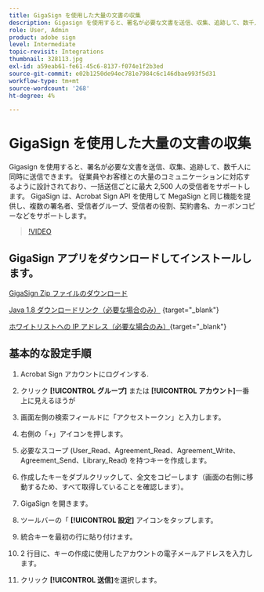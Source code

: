 ```yaml
---
title: GigaSign を使用した大量の文書の収集
description: Gigasign を使用すると、署名が必要な文書を送信、収集、追跡して、数千人に同時に送信できます
role: User, Admin
product: adobe sign
level: Intermediate
topic-revisit: Integrations
thumbnail: 328113.jpg
exl-id: a59eab61-fe61-45c6-8137-f074e1f2b3ed
source-git-commit: e02b1250de94ec781e7984c6c146dbae993f5d31
workflow-type: tm+mt
source-wordcount: '268'
ht-degree: 4%

---
```


# GigaSign を使用した大量の文書の収集

Gigasign を使用すると、署名が必要な文書を送信、収集、追跡して、数千人に同時に送信できます。 従業員やお客様との大量のコミュニケーションに対応するように設計されており、一括送信ごとに最大 2,500 人の受信者をサポートします。 GigaSign は、Acrobat Sign API を使用して MegaSign と同じ機能を提供し、複数の署名者、受信者グループ、受信者の役割、契約書名、カーボンコピーなどをサポートします。

>[!VIDEO](https://video.tv.adobe.com/v/328113?hidetitle=true)

## GigaSign アプリをダウンロードしてインストールします。

[GigaSign Zip ファイルのダウンロード](https://documentcloud.adobe.com/link/track?uri=urn:aaid:scds:US:8975dbca-98d5-4e66-9164-d21163c91c7f)

[Java 1.8 ダウンロードリンク（必要な場合のみ）](https://www.oracle.com/java/technologies/javase/javase8-archive-downloads.html) {target=&quot;_blank&quot;}

[ホワイトリストへの IP アドレス（必要な場合のみ）](https://helpx.adobe.com/jp/sign/system-requirements.html#IPs){target=&quot;_blank&quot;}

## 基本的な設定手順

1. Acrobat Sign アカウントにログインする.

1. クリック **[!UICONTROL グループ]** または **[!UICONTROL アカウント]**&#x200B;一番上に見えるほうが

1. 画面左側の検索フィールドに「アクセストークン」と入力します。

1. 右側の「+」アイコンを押します。

1. 必要なスコープ (User_Read、Agreement_Read、Agreement_Write、Agreement_Send、Library_Read) を持つキーを作成します。

1. 作成したキーをダブルクリックして、全文をコピーします（画面の右側に移動するため、すべて取得していることを確認します）。

1. GigaSign を開きます。

1. ツールバーの「 **[!UICONTROL 設定]** アイコンをタップします。

1. 統合キーを最初の行に貼り付けます。

1. 2 行目に、キーの作成に使用したアカウントの電子メールアドレスを入力します。

1. クリック **[!UICONTROL 送信]**&#x200B;を選択します。
